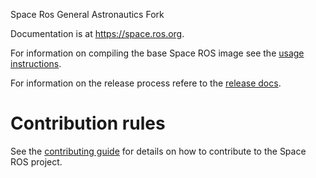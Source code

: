 Space Ros General Astronautics Fork 

Documentation is at https://space.ros.org.

For information on compiling the base Space ROS image see the [usage instructions](./docs/USAGE.md).

For information on the release process refere to the [release docs](./docs/RELEASE.md).

# Contribution rules

See the [contributing guide](https://github.com/space-ros/.github/blob/master/CONTRIBUTING.md) for details on how to contribute
to the Space ROS project.
